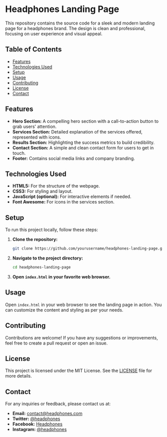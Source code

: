 # Headphones Landing Page

This repository contains the source code for a sleek and modern landing page for a headphones brand. The design is clean and professional, focusing on user experience and visual appeal.

## Table of Contents

- [Features](#features)
- [Technologies Used](#technologies-used)
- [Setup](#setup)
- [Usage](#usage)
- [Contributing](#contributing)
- [License](#license)
- [Contact](#contact)

## Features

- **Hero Section:** A compelling hero section with a call-to-action button to grab users' attention.
- **Services Section:** Detailed explanation of the services offered, represented with icons.
- **Results Section:** Highlighting the success metrics to build credibility.
- **Contact Section:** A simple and clean contact form for users to get in touch.
- **Footer:** Contains social media links and company branding.

## Technologies Used

- **HTML5:** For the structure of the webpage.
- **CSS3:** For styling and layout.
- **JavaScript (optional):** For interactive elements if needed.
- **Font Awesome:** For icons in the services section.

## Setup

To run this project locally, follow these steps:

1. **Clone the repository:**
    ```sh
    git clone https://github.com/yourusername/headphones-landing-page.git
    ```
2. **Navigate to the project directory:**
    ```sh
    cd headphones-landing-page
    ```
3. **Open `index.html` in your favorite web browser.**

## Usage

Open `index.html` in your web browser to see the landing page in action. You can customize the content and styling as per your needs.

## Contributing

Contributions are welcome! If you have any suggestions or improvements, feel free to create a pull request or open an issue.

## License

This project is licensed under the MIT License. See the [LICENSE](LICENSE) file for more details.

## Contact

For any inquiries or feedback, please contact us at:
- **Email:** contact@headphones.com
- **Twitter:** [@headphones](https://twitter.com/headphones)
- **Facebook:** [Headphones](https://facebook.com/headphones)
- **Instagram:** [@headphones](https://instagram.com/headphones)
